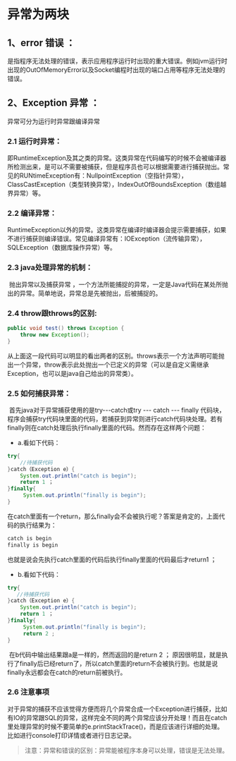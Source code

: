 # 异常为两块

## 1、error	错误 ： 

​	是指程序无法处理的错误，表示应用程序运行时出现的重大错误。例如jvm运行时出现的OutOfMemoryError以及Socket编程时出现的端口占用等程序无法处理的错误。

## 2、Exception 	 异常 ：

异常可分为运行时异常跟编译异常

### 2.1  运行时异常：

​	即RuntimeException及其之类的异常。这类异常在代码编写的时候不会被编译器所检测出来，是可以不需要被捕获，但是程序员也可以根据需要进行捕获抛出。常见的RUNtimeException有：NullpointException（空指针异常），ClassCastException（类型转换异常），IndexOutOfBoundsException（数组越界异常）等。

### 2.2  编译异常：	

​	RuntimeException以外的异常。这类异常在编译时编译器会提示需要捕获，如果不进行捕获则编译错误。常见编译异常有：IOException（流传输异常），SQLException（数据库操作异常）等。

### 2.3  java处理异常的机制：

​	抛出异常以及捕获异常 ，一个方法所能捕捉的异常，一定是Java代码在某处所抛出的异常。简单地说，异常总是先被抛出，后被捕捉的。

### 2.4  throw跟throws的区别:

```java
public void test() throws Exception {
    throw new Exception();
}
```

从上面这一段代码可以明显的看出两者的区别。throws表示一个方法声明可能抛出一个异常，throw表示此处抛出一个已定义的异常（可以是自定义需继承Exception，也可以是java自己给出的异常类）。

### 2.5  如何捕获异常：

​	首先java对于异常捕获使用的是try---catch或try --- catch --- finally 代码块，程序会捕获try代码块里面的代码，若捕获到异常则进行catch代码块处理。若有finally则在catch处理后执行finally里面的代码。然而存在这样两个问题：

- a.看如下代码：

```java
try{
    //待捕获代码
}catch（Exception e）{
    System.out.println("catch is begin");
    return 1 ；
}finally{
     System.out.println("finally is begin");
}
```

在catch里面有一个return，那么finally会不会被执行呢？答案是肯定的，上面代码的执行结果为：

```cmd
catch is begin
finally is begin
```

也就是说会先执行catch里面的代码后执行finally里面的代码最后才return1 ；

- b.看如下代码：

```java
try{
   //待捕获代码
}catch（Exception e）{
    System.out.println("catch is begin");
    return 1 ；
}finally{
     System.out.println("finally is begin");
     return 2 ;
}
```

​	在b代码中输出结果跟a是一样的，然而返回的是return 2 ； 原因很明显，就是执行了finally后已经return了，所以catch里面的return不会被执行到。也就是说finally永远都会在catch的return前被执行。

### 2.6  注意事项

对于异常的捕获不应该觉得方便而将几个异常合成一个Exception进行捕获，比如有IO的异常跟SQL的异常，这样完全不同的两个异常应该分开处理！而且在catch里处理异常的时候不要简单的e.printStackTrace()，而是应该进行详细的处理。比如进行console打印详情或者进行日志记录。

> 注意：异常和错误的区别：异常能被程序本身可以处理，错误是无法处理。